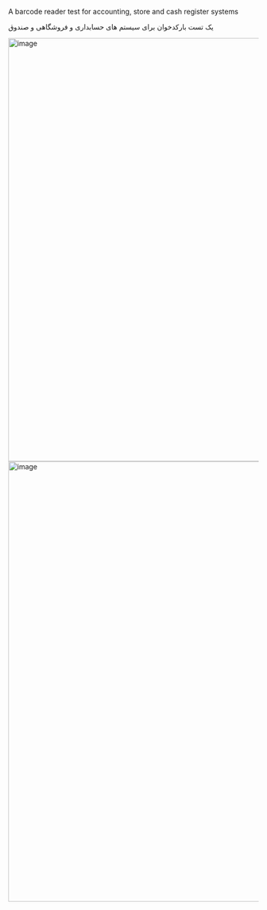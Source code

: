 A barcode reader test for accounting, store and cash register systems

یک تست بارکدخوان برای سیستم های حسابداری و فروشگاهی و صندوق

<img width="1229" height="850" alt="image" src="https://github.com/user-attachments/assets/2938fe9b-534f-447b-bf76-0fd7523f3aab" />


<img width="841" height="884" alt="image" src="https://github.com/user-attachments/assets/87224881-22c0-4e5f-a641-cf3c03b72076" />

